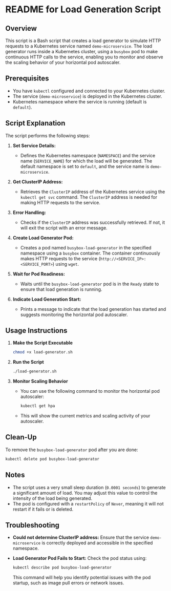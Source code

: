 # README for Load Generation Script

## Overview

This script is a Bash script that creates a load generator to simulate HTTP requests to a Kubernetes service named `demo-microservice`. The load generator runs inside a Kubernetes cluster, using a `busybox` pod to make continuous HTTP calls to the service, enabling you to monitor and observe the scaling behavior of your horizontal pod autoscaler.

## Prerequisites

- You have `kubectl` configured and connected to your Kubernetes cluster.
- The service (`demo-microservice`) is deployed in the Kubernetes cluster.
- Kubernetes namespace where the service is running (default is `default`).

## Script Explanation

The script performs the following steps:

1. **Set Service Details:**
   - Defines the Kubernetes namespace (`NAMESPACE`) and the service name (`SERVICE_NAME`) for which the load will be generated. The default namespace is set to `default`, and the service name is `demo-microservice`.

2. **Get ClusterIP Address:**
   - Retrieves the `ClusterIP` address of the Kubernetes service using the `kubectl get svc` command. The `ClusterIP` address is needed for making HTTP requests to the service.

3. **Error Handling:**
   - Checks if the `ClusterIP` address was successfully retrieved. If not, it will exit the script with an error message.

4. **Create Load Generator Pod:**
   - Creates a pod named `busybox-load-generator` in the specified namespace using a `busybox` container. The container continuously makes HTTP requests to the service (`http://<SERVICE_IP>:<SERVICE_PORT>`) using `wget`.

5. **Wait for Pod Readiness:**
   - Waits until the `busybox-load-generator` pod is in the `Ready` state to ensure that load generation is running.

6. **Indicate Load Generation Start:**
   - Prints a message to indicate that the load generation has started and suggests monitoring the horizontal pod autoscaler.

## Usage Instructions

1. **Make the Script Executable**

   ```sh
   chmod +x load-generator.sh
   ```

2. **Run the Script**

   ```sh
   ./load-generator.sh
   ```

3. **Monitor Scaling Behavior**
   - You can use the following command to monitor the horizontal pod autoscaler:

     ```sh
     kubectl get hpa
     ```

   - This will show the current metrics and scaling activity of your autoscaler.

## Clean-Up

To remove the `busybox-load-generator` pod after you are done:

```sh
kubectl delete pod busybox-load-generator
```

## Notes

- The script uses a very small sleep duration (`0.0001 seconds`) to generate a significant amount of load. You may adjust this value to control the intensity of the load being generated.
- The pod is configured with a `restartPolicy` of `Never`, meaning it will not restart if it fails or is deleted.

## Troubleshooting

- **Could not determine ClusterIP address:** Ensure that the service `demo-microservice` is correctly deployed and accessible in the specified namespace.
- **Load Generator Pod Fails to Start:** Check the pod status using:

  ```sh
  kubectl describe pod busybox-load-generator
  ```

  This command will help you identify potential issues with the pod startup, such as image pull errors or network issues.

